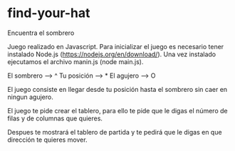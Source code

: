 # find-your-hat

Encuentra el sombrero

Juego realizado en Javascript.
Para inicializar el juego es necesario tener instalado Node.js (https://nodejs.org/en/download/).
Una vez instalado ejecutamos el archivo manin.js (node main.js).

El sombrero --> ^
Tu posición --> *
El agujero --> O

El juego consiste en llegar desde tu posición hasta el sombrero sin caer en ningun agujero.

El juego te pide crear el tablero, para ello te pide que le digas el número de filas y de columnas que quieres.

Despues te mostrará el tablero de partida y te pedirá que le digas en que dirección te quieres mover.
